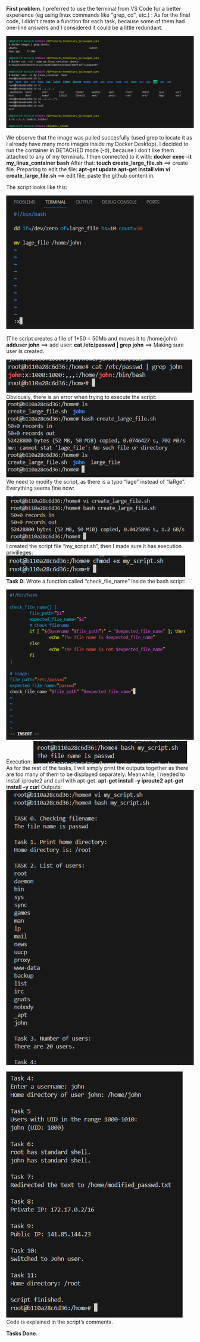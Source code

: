 **First problem.**
I preferred to use the terminal from VS Code for a better experience (eg using linux commands like "grep, cd", etc.) :
As for the final code, I didn’t create a function for each task, because some of them had one-line answers and I considered it could be a little redundant.

![](./screenshots1/image1.png)

We observe that the image was pulled succesfully (used grep to locate it as I already have many more images inside my Docker Desktop). I decided to run the container in DETACHED mode (-d), because I don’t like them attached to any of my terminals. I then connected to it with:
**docker exec -it my_linux_container bash**
After that:
**touch create_large_file.sh** ==> create file.
Preparing to edit the file: 
**apt-get update**
**apt-get install vim**
**vi create_large_file.sh** ==> edit file, paste the github content in.

The script looks like this:

![](./screenshots1/image2.png)

(The script creates a file of 1*50 = 50Mb and moves it to /home/john)
**adduser john** ==> add user:
**cat /etc/passwd | grep john** ==> Making sure user is created.

![](./screenshots1/image3.png)
Obviously, there is an error when trying to execute the script:
![](./screenshots1/image4.png)
We need to modify the script, as there is a typo “lage” instead of “laRge”.
Everything seems fine now:

![](./screenshots1/image5.png)
I created the script file “my_script.sh”, then I made sure it has execution privilleges:
![](./screenshots1/image6.png)
**Task 0:**
Wrote a function called “check_file_name” inside the bash script:

![](./screenshots1/image7.png)
Execution:
![](./screenshots1/image8.png)
As for the rest of the tasks, I will simply print the outputs together as there are too many of them to be displayed separately.
Meanwhile, I needed to install iproute2 and curl with apt-get. 
**apt-get install -y iproute2**
**apt-get install -y curl**
Outputs: 
![](./screenshots1/image9.png)

![](./screenshots1/image10.png)
Code is explained in the script’s comments.

**Tasks Done.**